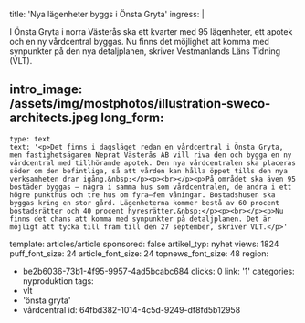 title: 'Nya lägenheter byggs i Önsta Gryta'
ingress: |
  <p>I Önsta Gryta i norra Västerås ska ett kvarter med 95 lägenheter, ett apotek och en ny vårdcentral byggas. Nu finns det möjlighet att komma med synpunkter på den nya detaljplanen, skriver Vestmanlands Läns Tidning (VLT).
  </p>
  
intro_image: /assets/img/mostphotos/illustration-sweco-architects.jpeg
long_form:
  -
    type: text
    text: '<p>Det finns i dagsläget redan en vårdcentral i Önsta Gryta, men fastighetsägaren Neprat Västerås AB vill riva den och bygga en ny vårdcentral med tillhörande apotek. Den nya vårdcentralen ska placeras söder om den befintliga, så att vården kan hålla öppet tills den nya verksamheten drar igång.&nbsp;</p><p><br></p><p>På området ska även 95 bostäder byggas – några i samma hus som vårdcentralen, de andra i ett högre punkthus och tre hus om fyra–fem våningar. Bostadshusen ska byggas kring en stor gård. Lägenheterna kommer bestå av 60 procent bostadsrätter och 40 procent hyresrätter.&nbsp;</p><p><br></p><p>Nu finns det chans att komma med synpunkter på detaljplanen. Det är möjligt att tycka till fram till den 27 september, skriver VLT.</p>'
template: articles/article
sponsored: false
artikel_typ: nyhet
views: 1824
puff_font_size: 24
article_font_size: 24
topnews_font_size: 48
region:
  - be2b6036-73b1-4f95-9957-4ad5bcabc684
clicks: 0
link: '1'
categories: nyproduktion
tags:
  - vlt
  - 'önsta gryta'
  - vårdcentral
id: 64fbd382-1014-4c5d-9249-df8fd5b12958
